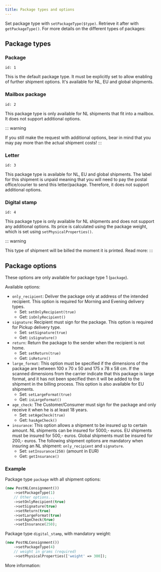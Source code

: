 ```yaml
---
title: Package types and options
---
```


Set package type with `setPackageType($type)`. Retrieve it after
with `getPackageType()`. For more details on the different types of
packages: <ApiLink to="#6_A_1" />

## Package types

### Package

`id: 1`

This is the default package type. It must be explicitly set to allow enabling of
further shipment options. It's available for NL, EU and global shipments.

### Mailbox package

`id: 2`

This package type is only available for NL shipments that fit into a mailbox. It
does not support additional options.

::: warning

If you still make the request with additional options, bear in mind that you may
pay more than the actual shipment costs!
:::

### Letter

`id: 3`

This package type is available for NL, EU and global shipments. The label for
this shipment is unpaid meaning that you will need to pay the postal
office/courier to send this letter/package. Therefore, it does not support
additional options.

### Digital stamp

`id: 4`

This package type is only available for NL shipments and does not support any
additional options. Its price is calculated using the package weight, which is
set using `setPhysicalProperties()`.

::: warning

This type of shipment will be billed the moment it is printed. Read
more: <ApiLink to="#6_A_1" />
:::

## Package options

These options are only available for package type 1 (`package`).

Available options:

- `only_recipient`: Deliver the package only at address of the intended
  recipient. This option is required for Morning and Evening delivery types.
  - Set: `setOnlyRecipient(true)`
  - Get: `isOnlyRecipient()`
- `signature`: Recipient must sign for the package. This option is required for
  Pickup delivery type.
  - Set: `setSignature(true)`
  - Get: `isSignature()`
- `return`: Return the package to the sender when the recipient is not home.
  - Set: `setReturn(true)`
  - Get: `isReturn()`
- `large_format`: This option must be specified if the dimensions of the package
  are between 100 x 70 x 50 and 175 x 78 x 58 cm. If the scanned dimensions from
  the carrier indicate that this package is large format, and it has not been
  specified then it will be added to the shipment in the billing process. This
  option is also available for EU shipments.
  - Set: `setLargeFormat(true)`
  - Get: `isLargeFormat()`
- `age_check`: The Customer/Consumer must sign for the package and only receive
  it when he is at least 18 years.
  - Set: `setAgeCheck(true)`
  - Get: `hasAgeCheck()`
- `insurance`: This option allows a shipment to be insured up to certain amount.
  NL shipments can be insured for 5000,- euros. EU shipments must be insured for
  500,- euros. Global shipments must be insured for 200,- euros. The following
  shipment options are mandatory when insuring an NL shipment: `only_recipient`
  and `signature`.
  - Set: `setInsurance(250)` (amount in EUR)
  - Get: `getInsurance()`

### Example

Package type `package` with all shipment options:

```php
(new PostNLConsignment())
    ->setPackageType(1)
    // Other options...
    ->setOnlyRecipient(true)
    ->setSignature(true)
    ->setReturn(true)
    ->setLargeFormat(true)
    ->setAgeCheck(true)
    ->setInsurance(250);
```

Package type `digital_stamp`, with mandatory weight:

```php
(new PostNLConsignment())
    ->setPackageType(4)
    // weight in grams (required)
    ->setPhysicalProperties(['weight' => 300]);
```

More information: <ApiLink to="#6_A_3" />
